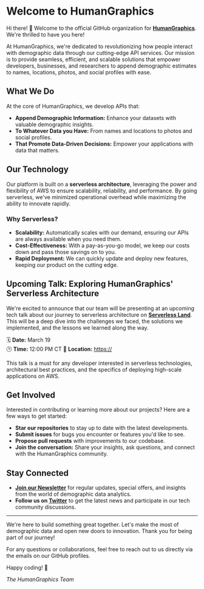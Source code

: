 # Welcome to HumanGraphics

Hi there! 👋 Welcome to the official GitHub organization for [**HumanGraphics**](https://www.humangraphics.io/). We're thrilled to have you here!

At HumanGraphics, we're dedicated to revolutionizing how people interact with demographic data through our cutting-edge API services. Our mission is to provide seamless, efficient, and scalable solutions that empower developers, businesses, and researchers to append demographic estimates to names, locations, photos, and social profiles with ease.

## What We Do

At the core of HumanGraphics, we develop APIs that:

- **Append Demographic Information:** Enhance your datasets with valuable demographic insights.
- **To Whatever Data you Have:** From names and locations to photos and social profiles.
- **That Promote Data-Driven Decisions:** Empower your applications with data that matters.

## Our Technology

Our platform is built on a **serverless architecture**, leveraging the power and flexibility of AWS to ensure scalability, reliability, and performance. By going serverless, we've minimized operational overhead while maximizing the ability to innovate rapidly.

### Why Serverless?

- **Scalability:** Automatically scales with our demand, ensuring our APIs are always available when you need them.
- **Cost-Effectiveness:** With a pay-as-you-go model, we keep our costs down and pass those savings on to you.
- **Rapid Deployment:** We can quickly update and deploy new features, keeping our product on the cutting edge.

## Upcoming Talk: Exploring HumanGraphics' Serverless Architecture

We're excited to announce that our team will be presenting at an upcoming tech talk about our journey to serverless architecture on [**Serverless Land**](https://serverlessland.com/). This will be a deep dive into the challenges we faced, the solutions we implemented, and the lessons we learned along the way.

🗓 **Date:** March 19  
🕒 **Time:** 12:00 PM CT
📍 **Location:** [https://](https://www.youtube.com/serverlessland)

This talk is a must for any developer interested in serverless technologies, architectural best practices, and the specifics of deploying high-scale applications on AWS.

## Get Involved

Interested in contributing or learning more about our projects? Here are a few ways to get started:

- **Star our repositories** to stay up to date with the latest developments.
- **Submit issues** for bugs you encounter or features you'd like to see.
- **Propose pull requests** with improvements to our codebase.
- **Join the conversation:** Share your insights, ask questions, and connect with the HumanGraphics community.

## Stay Connected

- **[Join our Newsletter](https://www.humangraphics.io/newsletter)** for regular updates, special offers, and insights from the world of demographic data analytics.
- **Follow us on [Twitter](https://twitter.com/humangraphicsio)** to get the latest news and participate in our tech community discussions.

---

We're here to build something great together. Let's make the most of demographic data and open new doors to innovation. Thank you for being part of our journey!

For any questions or collaborations, feel free to reach out to us directly via the emails on our GitHub profiles.

Happy coding! 🚀

*The HumanGraphics Team*
